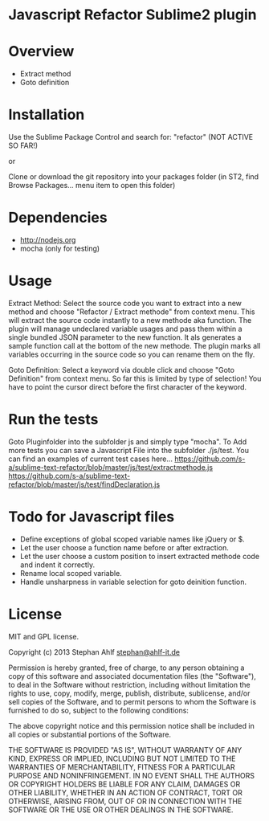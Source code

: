 Javascript Refactor Sublime2 plugin
===============================

Overview
========

- Extract method
- Goto definition


Installation
============

Use the Sublime Package Control and search for: "refactor" (NOT ACTIVE SO FAR!)

or

Clone or download the git repository into your packages folder (in ST2, find Browse Packages... menu item to open this folder)

Dependencies
============
- http://nodejs.org
- mocha (only for testing)

Usage
=====

Extract Method:
Select the source code you want to extract into a new method and choose "Refactor / Extract methode" from context menu. 
This will extract the source code instantly to a new methode aka function. The plugin will manage undeclared variable usages and pass them within a single bundled JSON parameter to the new function.
It als generates a sample function call at the bottom of the new methode.
The plugin marks all variables occurring in the source code so you can rename them on the fly. 

Goto Definition:
Select a keyword via double click and choose "Goto Definition" from context menu. So far this is limited by type of selection! You have to point the cursor direct before the first character of the keyword.


Run the tests
=============
Goto Pluginfolder into the subfolder js and simply type "mocha". To Add more tests you can save a Javascript File into the subfolder ./js/test.
You can find an examples of current test cases here... 
https://github.com/s-a/sublime-text-refactor/blob/master/js/test/extractmethode.js
https://github.com/s-a/sublime-text-refactor/blob/master/js/test/findDeclaration.js


Todo for Javascript files
========================
- Define exceptions of global scoped variable names like jQuery or $.
- Let the user choose a function name before or after extraction.
- Let the user choose a custom position to insert extracted methode code and indent it correctly.
- Rename local scoped variable. 
- Handle unsharpness in variable selection for goto deinition function.


License
=======


MIT and GPL license.

Copyright (c) 2013 Stephan Ahlf <stephan@ahlf-it.de>

Permission is hereby granted, free of charge, to any person obtaining a copy of this software and associated documentation files (the "Software"), to deal in the Software without restriction, including without limitation the rights to use, copy, modify, merge, publish, distribute, sublicense, and/or sell copies of the Software, and to permit persons to whom the Software is furnished to do so, subject to the following conditions:

The above copyright notice and this permission notice shall be included in all copies or substantial portions of the Software.

THE SOFTWARE IS PROVIDED "AS IS", WITHOUT WARRANTY OF ANY KIND, EXPRESS OR IMPLIED, INCLUDING BUT NOT LIMITED TO THE WARRANTIES OF MERCHANTABILITY, FITNESS FOR A PARTICULAR PURPOSE AND NONINFRINGEMENT. IN NO EVENT SHALL THE AUTHORS OR COPYRIGHT HOLDERS BE LIABLE FOR ANY CLAIM, DAMAGES OR OTHER LIABILITY, WHETHER IN AN ACTION OF CONTRACT, TORT OR OTHERWISE, ARISING FROM, OUT OF OR IN CONNECTION WITH THE SOFTWARE OR THE USE OR OTHER DEALINGS IN THE SOFTWARE.